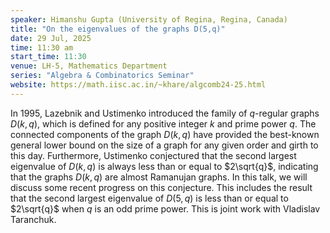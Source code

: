 ```yaml
---
speaker: Himanshu Gupta (University of Regina, Regina, Canada)
title: "On the eigenvalues of the graphs D(5,q)"
date: 29 Jul, 2025
time: 11:30 am
start_time: 11:30
venue: LH-5, Mathematics Department
series: "Algebra & Combinatorics Seminar"
website: https://math.iisc.ac.in/~khare/algcomb24-25.html
---
```


In 1995, Lazebnik and Ustimenko introduced the family of $q$-regular graphs $D(k, q)$, which is defined for any positive integer $k$ and prime
power $q$. The connected components of the graph $D(k, q)$ have provided the best-known general lower bound on the size of a graph for any given
order and girth to this day. Furthermore, Ustimenko conjectured that the second largest eigenvalue of $D(k, q)$ is always less than or equal to
$2\sqrt{q}$, indicating that the graphs $D(k, q)$ are almost Ramanujan graphs. In this talk, we will discuss some recent progress on this
conjecture. This includes the result that the second largest eigenvalue of $D(5, q)$ is less than or equal to $2\sqrt{q}$ when $q$ is an odd
prime power. This is joint work with Vladislav Taranchuk.
